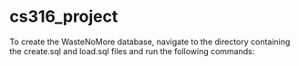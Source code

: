 # cs316_project

To create the WasteNoMore database, navigate to the directory containing the create.sql and load.sql files and run the following commands:

